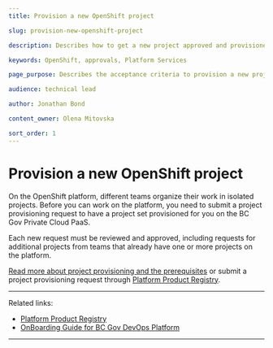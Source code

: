 ```yaml
---
title: Provision a new OpenShift project

slug: provision-new-openshift-project

description: Describes how to get a new project approved and provisioned in OpenShift

keywords: OpenShift, approvals, Platform Services

page_purpose: Describes the acceptance criteria to provision a new project on the OpenShift platform and the process to get the project setup.

audience: technical lead

author: Jonathan Bond

content_owner: Olena Mitovska

sort_order: 1
---
```


# Provision a new OpenShift project

On the OpenShift platform, different teams organize their work in isolated projects. Before you can work on the platform, you need to submit a project provisioning request to have a project set provisioned for you on the BC Gov Private Cloud PaaS.

Each new request must be reviewed and approved, including requests for additional projects from teams that already have one or more projects on the platform.

[Read more about project provisioning and the prerequisites](%WORDPRESS_BASE_URL%/private-cloud/our-products-in-the-private-cloud-paas/project-registry/) or submit a project provisioning request through [Platform Product Registry](https://registry.developer.gov.bc.ca/login).

---

Related links:

- [Platform Product Registry](https://registry.developer.gov.bc.ca/login)
- [OnBoarding Guide for BC Gov DevOps Platform](https://docs.google.com/presentation/d/1UcT0b2YTPki_o0et9ZCLKv8vF19eYakJQitU85TAeD4/edit?usp=sharing)

---
